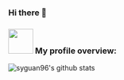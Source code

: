 ### Hi there 👋

### <img src="https://media.giphy.com/media/l46Cei9gnXaJFGInu/giphy.gif" width="50"> My profile overview:
![syguan96's github stats](https://github-readme-stats.vercel.app/api?username=syguan96&show_icons=true)

